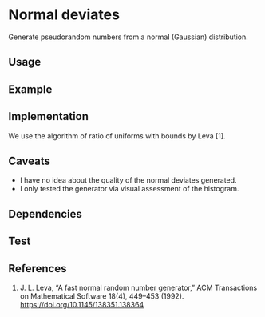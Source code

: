 # Normal deviates
Generate pseudorandom numbers from a normal (Gaussian) distribution.

## Usage

## Example

## Implementation
We use the algorithm of ratio of uniforms with bounds by Leva [1].

## Caveats
* I have no idea about the quality of the normal deviates generated.
* I only tested the generator via visual assessment of the histogram.

## Dependencies

## Test

## References
1. J. L. Leva, “A fast normal random number generator,” ACM Transactions on
   Mathematical Software 18(4), 449–453 (1992).
   https://doi.org/10.1145/138351.138364

